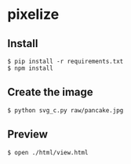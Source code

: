 # pixelize

## Install
```
$ pip install -r requirements.txt
$ npm install
```

## Create the image
```
$ python svg_c.py raw/pancake.jpg
```

## Preview
```
$ open ./html/view.html
```